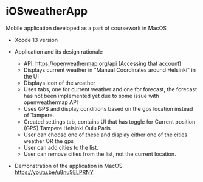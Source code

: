 # iOSweatherApp

Mobile application developed as a part of coursework in MacOS
  - Xcode 13 version

- Application and its design rationale

	- API: https://openweathermap.org/api (Accessing that account)
	- Displays current weather in "Manual Coordinates around Helsinki" in the UI
	- Displays icon of the weather
	- Uses tabs, one for current weather and one for forecast, the forecast has not been implemented yet due to some issue with openweathermap API
	- Uses GPS and display conditions based on the gps location instead of Tampere.
	- Created settings tab, contains UI that has toggle for
    		Current position (GPS)
    		Tampere
    		Helsinki
    		Oulu
		    Paris
	- User can choose one of these and display either one of the cities weather OR the gps
	- User can add cities to the list. 
	- User can remove cities from the list, not the current location. 
	
- Demonstration of the application in MacOS
https://youtu.be/u8nu9ELPRNY
